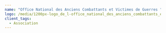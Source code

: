 ```yaml
---
name: "Office National des Anciens Combattants et Victimes de Guerres "
logo: /media/1200px-logo_de_l-office_national_des_anciens_combattants_et_victimes_de_guerre_-onac-.svg.png
client_tags:
  - Association
---
```

